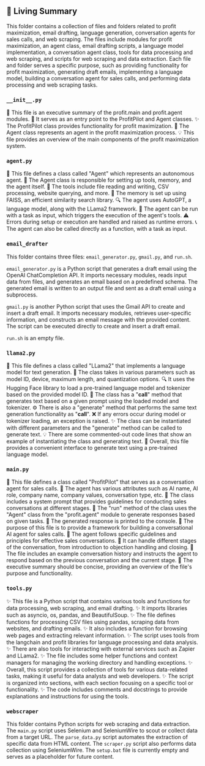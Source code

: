 

<!-- Living README Summary -->
## 🌳 Living Summary

This folder contains a collection of files and folders related to profit maximization, email drafting, language generation, conversation agents for sales calls, and web scraping. The files include modules for profit maximization, an agent class, email drafting scripts, a language model implementation, a conversation agent class, tools for data processing and web scraping, and scripts for web scraping and data extraction. Each file and folder serves a specific purpose, such as providing functionality for profit maximization, generating draft emails, implementing a language model, building a conversation agent for sales calls, and performing data processing and web scraping tasks.


### `__init__.py`

📝 This file is an executive summary of the profit.main and profit.agent modules.
🚀 It serves as an entry point to the ProfitPilot and Agent classes.
✨ The ProfitPilot class provides functionality for profit maximization.
💼 The Agent class represents an agent in the profit maximization process.
💡 This file provides an overview of the main components of the profit maximization system.



### `agent.py`

📝 This file defines a class called "Agent" which represents an autonomous agent.
🤖 The Agent class is responsible for setting up tools, memory, and the agent itself.
🔧 The tools include file reading and writing, CSV processing, website querying, and more.
🧠 The memory is set up using FAISS, an efficient similarity search library.
🔍 The agent uses AutoGPT, a language model, along with the LLama2 framework.
🔀 The agent can be run with a task as input, which triggers the execution of the agent's tools.
⚠️ Errors during setup or execution are handled and raised as runtime errors.
📞 The agent can also be called directly as a function, with a task as input.



### `email_drafter`

This folder contains three files: `email_generator.py`, `gmail.py`, and `run.sh`. 

`email_generator.py` is a Python script that generates a draft email using the OpenAI ChatCompletion API. It imports necessary modules, reads input data from files, and generates an email based on a predefined schema. The generated email is written to an output file and sent as a draft email using a subprocess.

`gmail.py` is another Python script that uses the Gmail API to create and insert a draft email. It imports necessary modules, retrieves user-specific information, and constructs an email message with the provided content. The script can be executed directly to create and insert a draft email.

`run.sh` is an empty file.


### `llama2.py`

📝 This file defines a class called "LLama2" that implements a language model for text generation.
🔧 The class takes in various parameters such as model ID, device, maximum length, and quantization options.
🔍 It uses the Hugging Face library to load a pre-trained language model and tokenizer based on the provided model ID.
🔑 The class has a "__call__" method that generates text based on a given prompt using the loaded model and tokenizer.
⚙️ There is also a "generate" method that performs the same text generation functionality as "__call__".
❌ If any errors occur during model or tokenizer loading, an exception is raised.
✨ The class can be instantiated with different parameters and the "generate" method can be called to generate text.
💡 There are some commented-out code lines that show an example of instantiating the class and generating text.
🧪 Overall, this file provides a convenient interface to generate text using a pre-trained language model.


### `main.py`

📝 This file defines a class called "ProfitPilot" that serves as a conversation agent for sales calls.
📝 The agent has various attributes such as AI name, AI role, company name, company values, conversation type, etc.
📝 The class includes a system prompt that provides guidelines for conducting sales conversations at different stages.
📝 The "run" method of the class uses the "Agent" class from the "profit.agent" module to generate responses based on given tasks.
📝 The generated response is printed to the console.
📝 The purpose of this file is to provide a framework for building a conversational AI agent for sales calls.
📝 The agent follows specific guidelines and principles for effective sales conversations.
📝 It can handle different stages of the conversation, from introduction to objection handling and closing.
📝 The file includes an example conversation history and instructs the agent to respond based on the previous conversation and the current stage.
📝 The executive summary should be concise, providing an overview of the file's purpose and functionality.


### `tools.py`

✨ This file is a Python script that contains various tools and functions for data processing, web scraping, and email drafting.
✨ It imports libraries such as asyncio, os, pandas, and BeautifulSoup.
✨ The file defines functions for processing CSV files using pandas, scraping data from websites, and drafting emails.
✨ It also includes a function for browsing web pages and extracting relevant information.
✨ The script uses tools from the langchain and profit libraries for language processing and data analysis.
✨ There are also tools for interacting with external services such as Zapier and LLama2.
✨ The file includes some helper functions and context managers for managing the working directory and handling exceptions.
✨ Overall, this script provides a collection of tools for various data-related tasks, making it useful for data analysts and web developers.
✨ The script is organized into sections, with each section focusing on a specific tool or functionality.
✨ The code includes comments and docstrings to provide explanations and instructions for using the tools.


### `webscraper`

This folder contains Python scripts for web scraping and data extraction. The `main.py` script uses Selenium and SeleniumWire to scout or collect data from a target URL. The `parse_data.py` script automates the extraction of specific data from HTML content. The `scraper.py` script also performs data collection using SeleniumWire. The `setup.bat` file is currently empty and serves as a placeholder for future content.

<!-- Living README Summary -->